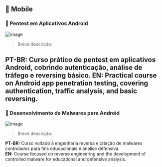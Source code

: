 ## 📱 Mobile

### 🧩 Pentest em Aplicativos Android

![image]( https://github.com/user-attachments/assets/268ad465-00a4-4eaf-ba49-ffacfa5f5dd5)

> Breve descrição:

  **PT-BR:** Curso prático de pentest em aplicativos Android, cobrindo autenticação, análise de tráfego e reversing básico.
  **EN:** Practical course on Android app penetration testing, covering authentication, traffic analysis, and basic reversing.
---

### 🧠 Desenvolvimento de Malwares para Android

![image](https://github.com/user-attachments/assets/40af22c8-2b91-414f-9b06-349d828b6a67)

> Breve descrição:

  **PT-BR:** Curso voltado à engenharia reversa e criação de malwares controlados para fins educacionais e análise defensiva.  
  **EN:** Course focused on reverse engineering and the development of controlled malware for educational and defensive analysis.
